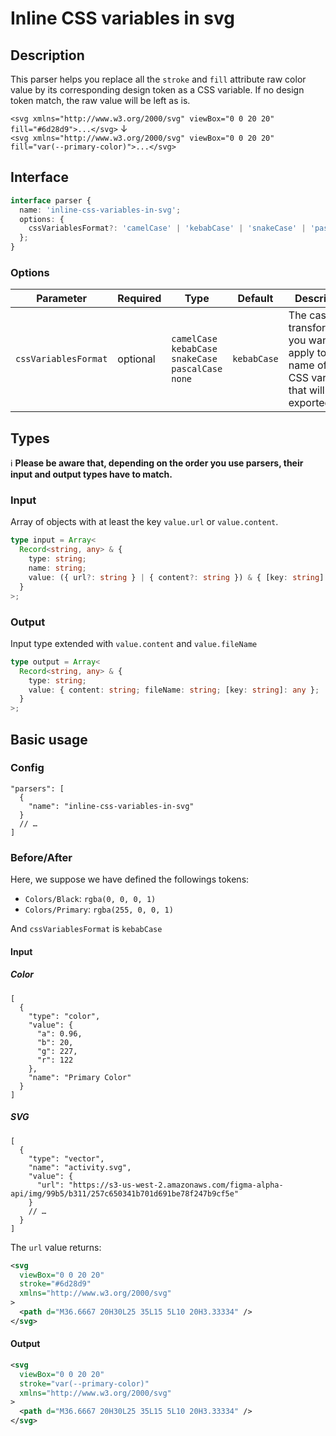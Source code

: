 # Inline CSS variables in svg

## Description

This parser helps you replace all the `stroke` and `fill` attribute raw color value by its corresponding design token as a CSS variable. If no design token match, the raw value will be left as is.

`<svg xmlns="http://www.w3.org/2000/svg" viewBox="0 0 20 20" fill="#6d28d9">...</svg>`
↓<br>
`<svg xmlns="http://www.w3.org/2000/svg" viewBox="0 0 20 20" fill="var(--primary-color)">...</svg>`
## Interface

```ts
interface parser {
  name: 'inline-css-variables-in-svg';
  options: {
    cssVariablesFormat?: 'camelCase' | 'kebabCase' | 'snakeCase' | 'pascalCase' | 'none';
  };
}
```

### Options

| Parameter            | Required | Type                                             | Default     | Description                                                                                         |
| -------------------- | -------- | ------------------------------------------------ | ----------- | --------------------------------------------------------------------------------------------------- |
| `cssVariablesFormat` | optional | `camelCase` `kebabCase` `snakeCase` `pascalCase` `none` | `kebabCase` | The case transformation you want to apply to the name of the CSS variable that will be exported. |

## Types

ℹ️ **Please be aware that, depending on the order you use parsers, their input and output types have to match.**

### Input

Array of objects with at least the key `value.url` or `value.content`.

```ts
type input = Array<
  Record<string, any> & {
    type: string;
    name: string;
    value: ({ url?: string } | { content?: string }) & { [key: string]: any };
  }
>;
```

### Output

Input type extended with `value.content` and `value.fileName`

```ts
type output = Array<
  Record<string, any> & {
    type: string;
    value: { content: string; fileName: string; [key: string]: any };
  }
>;
```

## Basic usage

### Config

```jsonc
"parsers": [
  {
    "name": "inline-css-variables-in-svg"
  }
  // …
]
```

### Before/After

Here, we suppose we have defined the followings tokens:

- `Colors/Black`: `rgba(0, 0, 0, 1)`
- `Colors/Primary`: `rgba(255, 0, 0, 1)`

And `cssVariablesFormat` is `kebabCase`

#### Input
##### Color
```jsonc
[
  {
    "type": "color",
    "value": {
      "a": 0.96,
      "b": 20,
      "g": 227,
      "r": 122
    },
    "name": "Primary Color"
  }
]
```
##### SVG
```jsonc
[
  {
    "type": "vector",
    "name": "activity.svg",
    "value": {
      "url": "https://s3-us-west-2.amazonaws.com/figma-alpha-api/img/99b5/b311/257c650341b701d691be78f247b9cf5e"
    }
    // …
  }
]
```

The `url` value returns:
```xml
<svg
  viewBox="0 0 20 20"
  stroke="#6d28d9"
  xmlns="http://www.w3.org/2000/svg"
>
  <path d="M36.6667 20H30L25 35L15 5L10 20H3.33334" />
</svg>
```
#### Output

```xml
<svg
  viewBox="0 0 20 20"
  stroke="var(--primary-color)"
  xmlns="http://www.w3.org/2000/svg"
>
  <path d="M36.6667 20H30L25 35L15 5L10 20H3.33334" />
</svg>
```
